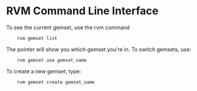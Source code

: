 # RVM Command Line Interface

To see the current gemset, use the rvm command

		rvm gemset list
		
The pointer will show you which gemset you're in. To switch gemsets, use:

		rvm gemset use gemset_name
		
To create a new gemset, type:

		rvm gemset create gemset_name
